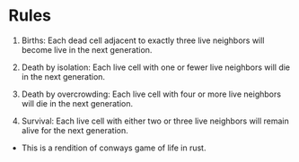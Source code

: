 # Rules

1. Births: Each dead cell adjacent to exactly three live neighbors will become live in the next generation.

2. Death by isolation: Each live cell with one or fewer live neighbors will die in the next generation.

3. Death by overcrowding: Each live cell with four or more live neighbors will die in the next generation.

4. Survival: Each live cell with either two or three live neighbors will remain alive for the next generation.

* This is a rendition of conways game of life in rust.